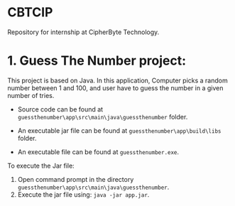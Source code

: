 # CBTCIP
Repository for internship at CipherByte Technology.

# 1. Guess The Number project:
This project is based on Java. In this application, Computer picks a random number between 1 and 100, and user have to guess the number in a given number of tries.

+ Source code can be found at `guessthenumber\app\src\main\java\guessthenumber` folder.

+ An executable jar file can be found at `guessthenumber\app\build\libs` folder.

+ An executable file can be found at `guessthenumber.exe`.

To execute the Jar file:
1. Open command prompt in the directory `guessthenumber\app\src\main\java\guessthenumber`.
2. Execute the jar file using: `java -jar app.jar`.
